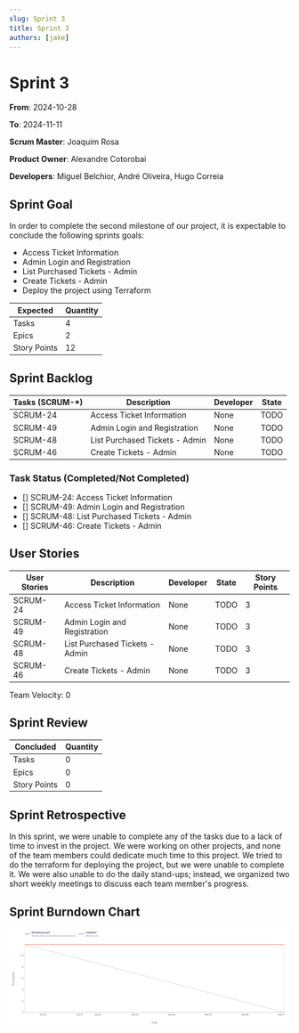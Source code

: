 ```yaml
---
slug: Sprint 3
title: Sprint 3
authors: [jake]
---
```


# Sprint 3

**From**: 2024-10-28

**To**: 2024-11-11

**Scrum Master**: Joaquim Rosa

**Product Owner**: Alexandre Cotorobai

**Developers**: Miguel Belchior, André Oliveira, Hugo Correia

## Sprint Goal

In order to complete the second milestone of our project, it is expectable to conclude the following sprints goals:

- Access Ticket Information
- Admin Login and Registration
- List Purchased Tickets - Admin
- Create Tickets - Admin
- Deploy the project using Terraform

| Expected     | Quantity |
| ------------ | -------- |
| Tasks        | 4        |
| Epics        | 2        |
| Story Points | 12       |

## Sprint Backlog

| Tasks (SCRUM-\*) | Description                    | Developer | State |
| ---------------- | ------------------------------ | --------- | ----- |
| SCRUM-24         | Access Ticket Information      | None      | TODO  |
| SCRUM-49         | Admin Login and Registration   | None      | TODO  |
| SCRUM-48         | List Purchased Tickets - Admin | None      | TODO  |
| SCRUM-46         | Create Tickets - Admin         | None      | TODO  |

### Task Status (Completed/Not Completed)

- [] SCRUM-24: Access Ticket Information
- [] SCRUM-49: Admin Login and Registration
- [] SCRUM-48: List Purchased Tickets - Admin
- [] SCRUM-46: Create Tickets - Admin

## User Stories

| User Stories | Description                    | Developer | State | Story Points |
| ------------ | ------------------------------ | --------- | ----- | ------------ |
| SCRUM-24     | Access Ticket Information      | None      | TODO  | 3            |
| SCRUM-49     | Admin Login and Registration   | None      | TODO  | 3            |
| SCRUM-48     | List Purchased Tickets - Admin | None      | TODO  | 3            |
| SCRUM-46     | Create Tickets - Admin         | None      | TODO  | 3            |

Team Velocity: 0

## Sprint Review

| Concluded    | Quantity |
| ------------ | -------- |
| Tasks        | 0        |
| Epics        | 0        |
| Story Points | 0        |

## Sprint Retrospective

In this sprint, we were unable to complete any of the tasks due to a lack of time to invest in the project. We were working on other projects, and none of the team members could dedicate much time to this project. We tried to do the terraform for deploying the project, but we were unable to complete it. We were also unable to do the daily stand-ups; instead, we organized two short weekly meetings to discuss each team member's progress.

## Sprint Burndown Chart

![Burndown Chart](../../static/img/sprints/burndown_chart_sprint_3.png)
